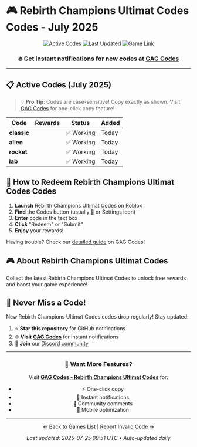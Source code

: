# 🎮 Rebirth Champions Ultimat Codes Codes - July 2025

<div align="center">

[![Active Codes](https://img.shields.io/badge/Active%20Codes-4-brightgreen)](https://gagcodes.com/roblox/rebirth-champions-ultimate)
[![Last Updated](https://img.shields.io/badge/Last%20Updated-Today-orange)](https://gagcodes.com/roblox/rebirth-champions-ultimate)
[![Game Link](https://img.shields.io/badge/Play-Rebirth%20Champions%20Ultimat%20Codes-red)](https://www.roblox.com/games/)

### 🔥 **Get instant notifications for new codes at [GAG Codes](https://gagcodes.com/roblox/rebirth-champions-ultimate)**

</div>

---

## 📋 Active Codes (July 2025)

> 💡 **Pro Tip**: Codes are case-sensitive! Copy exactly as shown. Visit [GAG Codes](https://gagcodes.com/roblox/rebirth-champions-ultimate) for one-click copy feature!

| Code | Rewards | Status | Added |
|------|---------|--------|-------|
| **classic** |  | ✅ Working | Today |
| **alien** |  | ✅ Working | Today |
| **rocket** |  | ✅ Working | Today |
| **lab** |  | ✅ Working | Today |


## 📖 How to Redeem Rebirth Champions Ultimat Codes Codes

1. **Launch** Rebirth Champions Ultimat Codes on Roblox
2. **Find** the Codes button (usually 🎁 or Settings icon)
3. **Enter** code in the text box
4. **Click** "Redeem" or "Submit"
5. **Enjoy** your rewards!

Having trouble? Check our [detailed guide](https://gagcodes.com/roblox/rebirth-champions-ultimate#how-to-redeem) on GAG Codes!

## 🎮 About Rebirth Champions Ultimat Codes

Collect the latest Rebirth Champions Ultimat Codes to unlock free rewards and boost your game experience!

## 🔔 Never Miss a Code!

New Rebirth Champions Ultimat Codes codes drop regularly! Stay updated:

1. ⭐ **Star this repository** for GitHub notifications
2. 🌐 **Visit [GAG Codes](https://gagcodes.com/roblox/rebirth-champions-ultimate)** for instant notifications
3. 💬 **Join** our [Discord community](https://gagcodes.com/discord)

---

<div align="center">

### 🚀 Want More Features?

Visit [**GAG Codes - Rebirth Champions Ultimat Codes**](https://gagcodes.com/roblox/rebirth-champions-ultimate) for:
- ⚡ One-click copy
- 🔔 Instant notifications  
- 💬 Community comments
- 📱 Mobile optimization

---

[← Back to Games List](README.md) | [Report Invalid Code →](https://github.com/yourusername/roblox-codes-directory/issues)

*Last updated: 2025-07-25 09:51 UTC • Auto-updated daily*

</div>